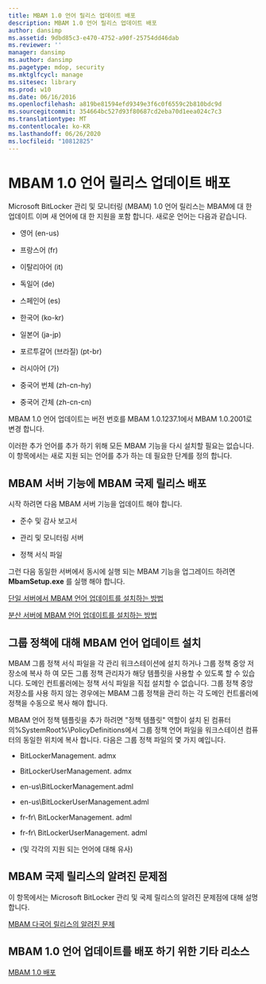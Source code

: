 ```yaml
---
title: MBAM 1.0 언어 릴리스 업데이트 배포
description: MBAM 1.0 언어 릴리스 업데이트 배포
author: dansimp
ms.assetid: 9dbd85c3-e470-4752-a90f-25754dd46dab
ms.reviewer: ''
manager: dansimp
ms.author: dansimp
ms.pagetype: mdop, security
ms.mktglfcycl: manage
ms.sitesec: library
ms.prod: w10
ms.date: 06/16/2016
ms.openlocfilehash: a819be81594efd9349e3f6c0f6559c2b810bdc9d
ms.sourcegitcommit: 354664bc527d93f80687cd2eba70d1eea024c7c3
ms.translationtype: MT
ms.contentlocale: ko-KR
ms.lasthandoff: 06/26/2020
ms.locfileid: "10812825"
---
```

# MBAM 1.0 언어 릴리스 업데이트 배포


Microsoft BitLocker 관리 및 모니터링 (MBAM) 1.0 언어 릴리스는 MBAM에 대 한 업데이트 이며 새 언어에 대 한 지원을 포함 합니다. 새로운 언어는 다음과 같습니다.

-   영어 (en-us)

-   프랑스어 (fr)

-   이탈리아어 (it)

-   독일어 (de)

-   스페인어 (es)

-   한국어 (ko-kr)

-   일본어 (ja-jp)

-   포르투갈어 (브라질) (pt-br)

-   러시아어 (가)

-   중국어 번체 (zh-cn-hy)

-   중국어 간체 (zh-cn-cn)

MBAM 1.0 언어 업데이트는 버전 번호를 MBAM 1.0.1237.1에서 MBAM 1.0.2001로 변경 합니다.

이러한 추가 언어를 추가 하기 위해 모든 MBAM 기능을 다시 설치할 필요는 없습니다. 이 항목에서는 새로 지원 되는 언어를 추가 하는 데 필요한 단계를 정의 합니다.

## MBAM 서버 기능에 MBAM 국제 릴리스 배포


시작 하려면 다음 MBAM 서버 기능을 업데이트 해야 합니다.

-   준수 및 감사 보고서

-   관리 및 모니터링 서버

-   정책 서식 파일

그런 다음 동일한 서버에서 동시에 실행 되는 MBAM 기능을 업그레이드 하려면 **MbamSetup.exe** 를 실행 해야 합니다.

[단일 서버에서 MBAM 언어 업데이트를 설치하는 방법](how-to-install-the-mbam-language-update-on-a-single-server-mbam-1.md)

[분산 서버에 MBAM 언어 업데이트를 설치하는 방법](how-to-install-the-mbam-language-update-on-distributed-servers-mbam-1.md)

## 그룹 정책에 대해 MBAM 언어 업데이트 설치


MBAM 그룹 정책 서식 파일을 각 관리 워크스테이션에 설치 하거나 그룹 정책 중앙 저장소에 복사 하 여 모든 그룹 정책 관리자가 해당 템플릿을 사용할 수 있도록 할 수 있습니다. 도메인 컨트롤러에는 정책 서식 파일을 직접 설치할 수 없습니다. 그룹 정책 중앙 저장소를 사용 하지 않는 경우에는 MBAM 그룹 정책을 관리 하는 각 도메인 컨트롤러에 정책을 수동으로 복사 해야 합니다.

MBAM 언어 정책 템플릿을 추가 하려면 "정책 템플릿" 역할이 설치 된 컴퓨터 의%SystemRoot%\\PolicyDefinitions에서 그룹 정책 언어 파일을 워크스테이션 컴퓨터의 동일한 위치에 복사 합니다. 다음은 그룹 정책 파일의 몇 가지 예입니다.

-   BitLockerManagement. admx

-   BitLockerUserManagement. admx

-   en-us\\BitLockerManagement.adml

-   en-us\\BitLockerUserManagement.adml

-   fr-fr\\ BitLockerManagement. adml

-   fr-fr\\ BitLockerUserManagement. adml

-   (및 각각의 지원 되는 언어에 대해 유사)

## MBAM 국제 릴리스의 알려진 문제점


이 항목에서는 Microsoft BitLocker 관리 및 국제 릴리스의 알려진 문제점에 대해 설명 합니다.

[MBAM 다국어 릴리스의 알려진 문제](known-issues-in-the-mbam-international-release-mbam-1.md)

## MBAM 1.0 언어 업데이트를 배포 하기 위한 기타 리소스


[MBAM 1.0 배포](deploying-mbam-10.md)

 

 





